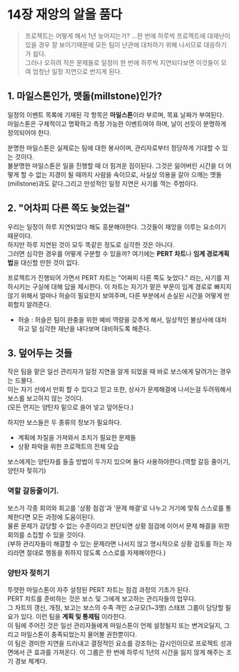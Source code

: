 # 14장 재앙의 알을 품다
> 프로젝트는 어떻게 해서 1년 늦어지는가? ...한 번에 하루씩
프로젝트에 대재난이 있을 경우 잘 보이기때문에 모든 팀이 난관에 대처하기 위해 나서므로 대응하기가 쉽다.  
그러나 오히려 작은 문제들로 일정이 한 번에 하루씩 지연되다보면 이것들이 모여 엄청난 일정 지연으로 번지게 된다.

## 1. 마일스톤인가, 맷돌(millstone)인가?
일정의 이벤트 목록에 기재된 각 항목은 **마일스톤**이라 부르며, 목표 날짜가 부여된다.  
마일스톤은 구체적이고 명확하고 측정 가능한 이벤트여야 하며, 날이 선듯이 분명하게 정의되어야 한다.  

분명한 마일스톤은 실제로는 팀에 대한 봉사이며, 관리자로부터 정당하게 기대할 수 있는 것이다.  
불분명한 마일스톤은 일을 진행할 때 더 힘겨운 짐이된다. 그것은 잃어버린 시간을 더 어떻게 할 수 없는 지경이 될 때까지 사람을 속이므로, 사실상 의용을 갈아 으깨는 맷돌(millstone)과도 같다.그리고 만성적인 일정 지연은 사기를 꺽는 주범이다.
## 2. "어차피 다른 쪽도 늦었는걸"
우리는 일정이 하루 지연되었다 해도 흥분해야한다. 그것들이 재앙을 이루는 요소이기 때문이다.  
하지만 하루 지연된 것이 모두 똑같은 정도로 심각한 것은 아니다.  
그러면 심각한 경우를 어떻게 구분할 수 있을까? 여기에는 **PERT 차트**나 **임계 경로계획법**을 대신할 만한 것이 없다.  

프로젝트가 진행되어 가면서 PERT 차트는 "어짜피 다른 쪽도 늦었다." 라는, 사기를 저하시키는 구실에 대해 답을 제시한다.
이 차트는 자기가 맡은 부문이 임계 경로로 빠지지 않기 위해서 얼마나 허슬이 필요한지 보여주며, 다른 부분에서 손실된 시간을 어떻게 만회할지 알려준다.  
* 허슬 : 허슬은 팀이 완충을 위한 예비 역량을 갖추게 해서, 일상적인 불상사에 대처하고 덜 심각한 재난을 내다보며 대비하도록 해준다.  

## 3. 덮어두는 것들
작은 팀을 맡은 일선 관리자가 일정 지연을 알게 되었을 때 바로 보스에게 달려가는 경우는 드물다.  
이는 자기 선에서 만회 할 수 있다고 믿고 또한, 상사가 문제해결에 나서는걸 두려워해서 보스를 보고하지 않는 것이다.  
(모든 먼지는 양탄자 밑으로 쓸어 넣고 덮어둔다.)  

하지만 보스들은 두 종류의 정보가 필요하다.  
- 계획에 차질을 가져와서 조치가 필요한 문제들 
- 상황 파악을 위한 프로젝트의 전체 모습  

보스에게는 양탄자를 들출 방법이 두가지 있으며 둘다 사용하야한다.(역할 갈등 줄이기, 양탄자 젖히기)
### 역할 갈등줄이기.
보스가 각종 회의와 회고를 '상황 점검'과 '문제 해결'로 나누고 거기에 맞춰 스스로를 통제한다면 모든 과정에 도움이된다.  
물론 문제가 감당할 수 없는 수준이라고 판단되면 상황 점검에 이어서 문제 해결을 위한 회의를 소집할 수 있을 것이다.  
(부하 관리자들이 해결할 수 있는 문제라면 나서지 않고 명시적으로 상황 검토를 하는 자리라면 절대로 행동을 취하지 않도록 스스로를 자제해야한다.)  
### 양탄자 젖히기  
투렷한 마일스톤이 자주 설정된 PERT 차트는 점검 과정의 기초가 된다.  
PERT 차트를 준비하는 것은 보스 및 그에게 보고하는 관리자들의 업무다.  
그 차트의 갱신, 개정, 보고는 보스의 수족 격인 소규모(1~3명) 스태프 그룹이 담당할 필요가 있다. 이런 팀을 **계획 및 통제팀** 이라한다.  
이 팀에 주어진 것은 일선 관리자들에게 마일스톤이 언제 설정될지 또는 변겨오딜지, 그리고 마일스톤이 충족되었는지 물어볼 권한뿐이다.  
이 팀은 경미한 지연을 드러내고 결정적인 요소를 강조하는 감시인이므로 프로젝트 성과 면에서 큰 효과를 가져온다. 이 그룹은 한 번에 하루식 1년의 시간을 잃지 않게 해주는 조기 경보 체계다. 
